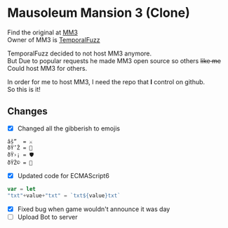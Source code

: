 # Mausoleum Mansion 3 (Clone)
Find the original at [MM3](https://github.com/TemporalFuzz/mm3)<br>
Owner of MM3 is [TemporalFuzz](https://github.com/TemporalFuzz)<br>

TemporalFuzz decided to not host MM3 anymore.<br>
But Due to popular requests he made MM3 open source so others ~~like me~~<br>
Could host MM3 for others.


In order for me to host MM3, I need the repo that **I** control on github.
<br>So this is it!

## Changes
- [x] Changed all the gibberish to emojis
```
âš”  = ⚔
ðŸ’Ž = 💎
ðŸ›¡ = 🛡
ðŸŽ© = 🎩
```
- [x] Updated code for ECMAScript6
```javascript
var = let
"txt"+value+"txt" = `txt${value}txt`
```
- [x] Fixed bug when game wouldn't announce it was day
- [ ] Upload Bot to server
